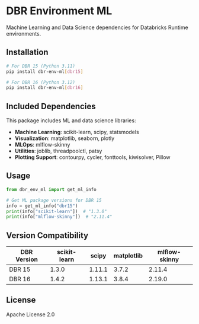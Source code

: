 # DBR Environment ML

Machine Learning and Data Science dependencies for Databricks Runtime environments.

## Installation

```bash
# For DBR 15 (Python 3.11)
pip install dbr-env-ml[dbr15]

# For DBR 16 (Python 3.12)
pip install dbr-env-ml[dbr16]
```

## Included Dependencies

This package includes ML and data science libraries:

- **Machine Learning**: scikit-learn, scipy, statsmodels
- **Visualization**: matplotlib, seaborn, plotly
- **MLOps**: mlflow-skinny
- **Utilities**: joblib, threadpoolctl, patsy
- **Plotting Support**: contourpy, cycler, fonttools, kiwisolver, Pillow

## Usage

```python
from dbr_env_ml import get_ml_info

# Get ML package versions for DBR 15
info = get_ml_info("dbr15")
print(info["scikit-learn"])  # "1.3.0"
print(info["mlflow-skinny"])  # "2.11.4"
```

## Version Compatibility

| DBR Version | scikit-learn | scipy  | matplotlib | mlflow-skinny |
|------------|-------------|--------|------------|---------------|
| DBR 15     | 1.3.0       | 1.11.1 | 3.7.2      | 2.11.4       |
| DBR 16     | 1.4.2       | 1.13.1 | 3.8.4      | 2.19.0       |

## License

Apache License 2.0
